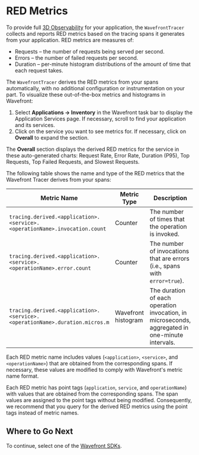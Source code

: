 # RED Metrics

To provide full [3D Observability](https://www.wavefront.com/wavefront-enhances-application-observability-with-distributed-tracing/) for your application, the `WavefrontTracer` collects and reports RED metrics based on the tracing spans it generates from your application. RED metrics are measures of:

* Requests – the number of requests being served per second.
* Errors – the number of failed requests per second.
* Duration – per-minute histogram distributions of the amount of time that each request takes.

The `WavefrontTracer` derives the RED metrics from your spans automatically, with no additional configuration or instrumentation on your part. To visualize these out-of-the-box metrics and histograms in Wavefront:

1. Select **Applications -> Inventory** in the Wavefront task bar to display the Application Services page. If necessary, scroll to find your application and its services.
2. Click on the service you want to see metrics for. If necessary, click on **Overall** to expand the section.

The **Overall** section displays the derived RED metrics for the service in these auto-generated charts: Request Rate, Error Rate, Duration (P95), Top Requests, Top Failed Requests, and Slowest Requests.

The following table shows the name and type of the RED metrics that the Wavefront Tracer derives from your spans:

| Metric Name       | Metric Type | Description       |
| ----------------- | ----------- | ----------------- |
| `tracing.derived.<application>.<service>.<operationName>.invocation.count`        | Counter            | The number of times that the operation is invoked. |
| `tracing.derived.<application>.<service>.<operationName>.error.count`             | Counter            | The number of invocations that are errors (i.e., spans with `error=true`). |
| `tracing.derived.<application>.<service>.<operationName>.duration.micros.m`       | Wavefront histogram | The duration of each operation invocation, in microseconds, aggregated in one-minute intervals. |

Each RED metric name includes values (`<application>`, `<service>`, and `<operationName>`) that are obtained from the corresponding spans. If necessary, these values are modified to comply with Wavefront's metric name format.

Each RED metric has point tags (`application`, `service`, and `operationName`) with values that are obtained from the corresponding spans. The span values are  assigned to the point tags without being modified. Consequently, we recommend that you query for the derived RED metrics using the point tags instead of metric names. 

## Where to Go Next

To continue, select one of the [Wavefront SDKs](#wavefront-sdks).

